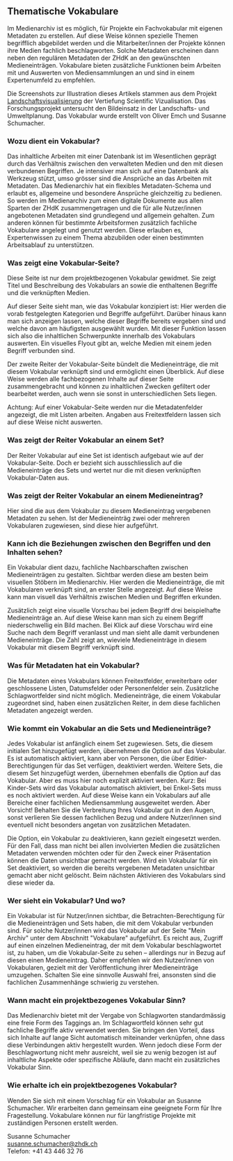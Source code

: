 ## Thematische Vokabulare

Im Medienarchiv ist es möglich, für Projekte ein Fachvokabular mit eigenen Metadaten zu erstellen. Auf diese Weise können spezielle Themen begrifflich abgebildet werden und die Mitarbeiter/innen der Projekte können ihre Medien fachlich beschlagworten. Solche Metadaten erscheinen dann neben den regulären Metadaten der ZHdK an den gewünschten Medieneinträgen. Vokabulare bieten zusätzliche Funktionen beim Arbeiten mit und Auswerten von Mediensammlungen an und sind in einem Expertenumfeld zu empfehlen.

Die Screenshots zur Illustration dieses Artikels stammen aus dem Projekt [Landschaftsvisualisierung](https://medienarchiv.zhdk.ch/sets/projekt_landschaftsvisualisierung) der Vertiefung Scientific Vizualisation. Das Forschungsprojekt untersucht den Bildeinsatz in der Landschafts- und Umweltplanung. Das Vokabular wurde erstellt von Oliver Emch und Susanne Schumacher.

### Wozu dient ein Vokabular?

Das inhaltliche Arbeiten mit einer Datenbank ist im Wesentlichen geprägt durch das Verhältnis zwischen den verwalteten Medien und den mit diesen verbundenen Begriffen. Je intensiver man sich auf eine Datenbank als Werkzeug stützt, umso grösser sind die Ansprüche an das Arbeiten mit Metadaten. Das Medienarchiv hat ein flexibles Metadaten-Schema und erlaubt es, allgemeine und besondere Ansprüche gleichzeitig zu bedienen. So werden im Medienarchiv zum einen digitale Dokumente aus allen Sparten der ZHdK zusammengetragen und die für alle Nutzer/innen angebotenen Metadaten sind grundlegend und allgemein gehalten. Zum anderen können für bestimmte Arbeitsformen zusätzlich fachliche Vokabulare angelegt und genutzt werden. Diese erlauben es, Expertenwissen zu einem Thema abzubilden oder einen bestimmten Arbeitsablauf zu unterstützen.

### Was zeigt eine Vokabular-Seite?

Diese Seite ist nur dem projektbezogenen Vokabular gewidmet. Sie zeigt Titel und Beschreibung des Vokabulars an sowie die enthaltenen Begriffe und die verknüpften Medien.

Auf dieser Seite sieht man, wie das Vokabular konzipiert ist: Hier werden die vorab festgelegten Kategorien und Begriffe aufgeführt. Darüber hinaus kann man sich anzeigen lassen, welche dieser Begriffe bereits vergeben sind und welche davon am häufigsten ausgewählt wurden. Mit dieser Funktion lassen sich also die inhaltlichen Schwerpunkte innerhalb des Vokabulars auswerten. Ein visuelles Flyout gibt an, welche Medien mit einem jeden Begriff verbunden sind.

Der zweite Reiter der Vokabular-Seite bündelt die Medieneinträge, die mit diesem Vokabular verknüpft sind und ermöglicht einen Überblick. Auf diese Weise werden alle fachbezogenen Inhalte auf dieser Seite zusammengebracht und können zu inhaltlichen Zwecken gefiltert oder bearbeitet werden, auch wenn sie sonst in unterschiedlichen Sets liegen.

Achtung: Auf einer Vokabular-Seite werden nur die Metadatenfelder angezeigt, die mit Listen arbeiten. Angaben aus Freitextfeldern lassen sich auf diese Weise nicht auswerten.

### Was zeigt der Reiter Vokabular an einem Set?

Der Reiter Vokabular auf eine Set ist identisch aufgebaut wie auf der Vokabular-Seite. Doch er bezieht sich ausschliesslich auf die Medieneinträge des Sets und wertet nur die mit diesen verknüpften Vokabular-Daten aus.

### Was zeigt der Reiter Vokabular an einem Medieneintrag?

Hier sind die aus dem Vokabular zu diesem Medieneintrag vergebenen Metadaten zu sehen. Ist der Medieneinträg zwei oder mehreren Vokabularen zugewiesen, sind diese hier aufgeführt.

### Kann ich die Beziehungen zwischen den Begriffen und den Inhalten sehen?

Ein Vokabular dient dazu, fachliche Nachbarschaften zwischen Medieneinträgen zu gestalten. Sichtbar werden diese am besten beim visuellen Stöbern im Medienarchiv. Hier werden die Medieneinträge, die mit Vokabularen verknüpft sind, an erster Stelle angezeigt. Auf diese Weise kann man visuell das Verhältnis zwischen Medien und Begriffen erkunden.

Zusätzlich zeigt eine visuelle Vorschau bei jedem Begriff drei beispielhafte Medieneinträge an. Auf diese Weise kann man sich zu einem Begriff niederschwellig ein Bild machen. Bei Klick auf diese Vorschau wird eine Suche nach dem Begriff veranlasst und man sieht alle damit verbundenen Medieneinträge. Die Zahl zeigt an, wieviele Medieneinträge in diesem Vokabular mit diesem Begriff verknüpft sind.

### Was für Metadaten hat ein Vokabular?

Die Metadaten eines Vokabulars können Freitextfelder, erweiterbare oder geschlossene Listen, Datumsfelder oder Personenfelder sein. Zusätzliche Schlagwortfelder sind nicht möglich. Medieneinträge, die einem Vokabular zugeordnet sind, haben einen zusätzlichen Reiter, in dem diese fachlichen Metadaten angezeigt werden.

### Wie kommt ein Vokabular an die Sets und Medieneinträge?

Jedes Vokabular ist anfänglich einem Set zugewiesen. Sets, die diesem initialen Set hinzugefügt werden, übernehmen die Option auf das Vokabular. Es ist automatisch aktiviert, kann aber von Personen, die über Editier-Berechtigungen für das Set verfügen, deaktiviert werden. Weitere Sets, die diesem Set hinzugefügt werden, übernehmen ebenfalls die Option auf das Vokabular. Aber es muss hier noch explizit aktiviert werden. Kurz: Bei Kinder-Sets wird das Vokabular automatisch aktiviert, bei Enkel-Sets muss es noch aktiviert werden. Auf diese Weise kann ein Vokabulars auf alle Bereiche einer fachlichen Mediensammlung ausgeweitet werden. Aber Vorsicht! Behalten Sie die Verbreitung Ihres Vokabular gut in den Augen, sonst verlieren Sie dessen fachlichen Bezug und andere Nutzer/innen sind eventuell nicht besonders angetan von zusätzlichen Metadaten.

Die Option, ein Vokabular zu deaktivieren, kann gezielt eingesetzt werden. Für den Fall, dass man nicht bei allen involvierten Medien die zusätzlichen Metadaten verwenden möchten oder für den Zweck einer Präsentation können die Daten unsichtbar gemacht werden. Wird ein Vokabular für ein Set deaktiviert, so werden die bereits vergebenen Metadaten unsichtbar gemacht aber nicht gelöscht. Beim nächsten Aktivieren des Vokabulars sind diese wieder da.

### Wer sieht ein Vokabular? Und wo?

Ein Vokabular ist für Nutzer/innen sichtbar, die Betrachten-Berechtigung für die Medieneinträgen und Sets haben, die mit dem Vokabular verbunden sind. Für solche Nutzer/innen wird das Vokabular auf der Seite "Mein Archiv" unter dem Abschnitt "Vokabulare" aufgeführt. Es reicht aus, Zugriff auf einen einzelnen Medieneintrag, der mit dem Vokabular beschlagwortet ist, zu haben, um die Vokabular-Seite zu sehen – allerdings nur in Bezug auf diesen einen Medieneintrag. Daher empfehlen wir den Nutzer/innen von Vokabularen, gezielt mit der Veröffentlichung ihrer Medieneinträge umzugehen. Schalten Sie eine sinnvolle Auswahl frei, ansonsten sind die fachlichen Zusammenhänge schwierig zu verstehen.

### Wann macht ein projektbezogenes Vokabular Sinn?

Das Medienarchiv bietet mit der Vergabe von Schlagworten standardmässig eine freie Form des Taggings an. Im Schlagwortfeld können sehr gut fachliche Begriffe aktiv verwendet werden. Sie bringen den Vorteil, dass sich Inhalte auf lange Sicht automatisch miteinander verknüpfen, ohne dass diese Verbindungen aktiv hergestellt wurden. Wenn jedoch diese Form der Beschlagwortung nicht mehr ausreicht, weil sie zu wenig bezogen ist auf inhaltliche Aspekte oder spezifische Abläufe, dann macht ein zusätzliches Vokabular Sinn.

### Wie erhalte ich ein projektbezogenes Vokabular?

Wenden Sie sich mit einem Vorschlag für ein Vokabular an Susanne Schumacher. Wir erarbeiten dann gemeinsam eine geeignete Form für Ihre Fragestellung. Vokabulare können nur für langfristige Projekte mit zuständigen Personen erstellt werden.

Susanne Schumacher  
[susanne.schumacher@zhdk.ch](mailto:susanne.schumacher@zhdk.ch)  
Telefon: +41 43 446 32 76
